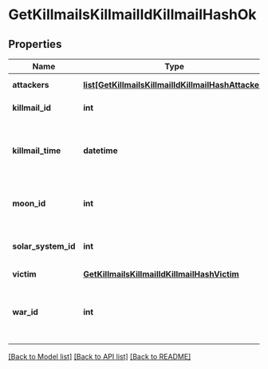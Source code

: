 # GetKillmailsKillmailIdKillmailHashOk

## Properties
Name | Type | Description | Notes
------------ | ------------- | ------------- | -------------
**attackers** | [**list[GetKillmailsKillmailIdKillmailHashAttacker]**](GetKillmailsKillmailIdKillmailHashAttacker.md) | attackers array | 
**killmail_id** | **int** | ID of the killmail | 
**killmail_time** | **datetime** | Time that the victim was killed and the killmail generated  | 
**moon_id** | **int** | Moon if the kill took place at one | [optional] 
**solar_system_id** | **int** | Solar system that the kill took place in  | 
**victim** | [**GetKillmailsKillmailIdKillmailHashVictim**](GetKillmailsKillmailIdKillmailHashVictim.md) |  | 
**war_id** | **int** | War if the killmail is generated in relation to an official war  | [optional] 

[[Back to Model list]](../README.md#documentation-for-models) [[Back to API list]](../README.md#documentation-for-api-endpoints) [[Back to README]](../README.md)


